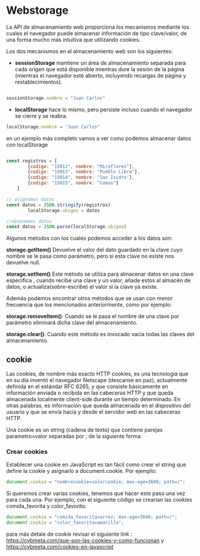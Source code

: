# Webstorage

La API de almacenamiento web proporciona los mecanismos mediante los cuales el navegador puede almacenar información de tipo clave/valor, de una forma mucho más intuitiva que utilizando cookies.

Los dos mecanismos en el almacenamiento web son los siguientes:

* **sessionStorage** mantiene un área de almacenamiento separada para cada origen que está disponible mientras dure la sesión de la página (mientras el navegador esté abierto, incluyendo recargas de página y restablecimientos).


```javascript 

sessionStorage.nombre = "Juan Carlos"

```
* **localStorage** hace lo mismo, pero persiste incluso cuando el navegador se cierre y se reabra.

```javascript
localStorage.nombre = "Juan Carlos"
```


en un ejemplo más completo vamos a ver como podemos almacenar datos con localStorage

```javascript

const registros = [
		{codigo: "15012", nombre: "Miraflores"},
		{codigo: "15013", nombre: "Pueblo Libre"},
		{codigo: "15014", nombre: "San Isidro"},
		{codigo: "15015", nombre: "Comas"}
	]

// asignamos datos
const datos = JSON.stringify(registros)
		localStorage.ubigeo = datos

//obtenemos datos
const datos = JSON.parse(localStorage.ubigeo)

```

Algunos metodos con los cuales podemos acceder a los datos son:


**storage.getItem()**  Devuelve el valor del dato guardado en la clave cuyo nombre se le pasa como parámetro, pero si esta clave no existe nos devuelve null.

**storage.setItem()** Este método se utiliza para almacenar datos en una clave especifica , cuando recibe una clave y un valor, añade estos al almacén de datos, o actualiza(sobre-escribe) el valor si la clave ya existe.

Además podemos encontrar otros métodos que se usan con menor frecuencia que los mencionados anteriormente, como por ejemplo: 

**storage.removeItem()**: Cuando se le pasa el nombre de una clave por parámetro eliminará dicha clave del almacenamiento.

**storage.clear()**: Cuando este método es invocado vacía todas las claves del almacenamiento.


## cookie

Las cookies, de nombre más exacto HTTP cookies, es una tecnología que en su día inventó el navegador Netscape (descanse en paz), actualmente definida en el estándar RFC 6265, y que consiste básicamente en información enviada o recibida en las cabeceras HTTP y que queda almacenada localmente client-side durante un tiempo determinado. En otras palabras, es información que queda almacenada en el dispositivo del usuario y que se envía hacia y desde el servidor web en las cabeceras HTTP.



Una cookie es un string (cadena de texto) que contiene parejas parametro=valor separadas por ; de la siguiente forma:


### Crear cookies
Establecer una cookie en JavaScript es tan fácil como crear el string que define la cookie y asignarlo a document.cookie. Por ejemplo:
```javascript
document.cookie = "nombrecookie=valorcookie; max-age=3600; path=/";
```

Si queremos crear varias cookies, tenemos que hacer este paso una vez para cada una. Por ejemplo, con el siguiente código se crearían las cookies comida_favorita y color_favorito:

```javascript
document.cookie = "comida_favorita=arroz; max-age=3600; path=/";
document.cookie = "color_favorito=amarillo";
```



para más detale de cookie revisar el siguiente link : https://cybmeta.com/que-son-las-cookies-y-como-funcionan y https://cybmeta.com/cookies-en-javascript